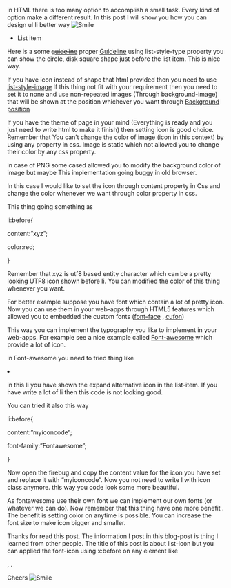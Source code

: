 <p>in HTML there is too many option to accomplish a small task. Every kind of option make a different result. In this post I will show you how you can design ul li better way <img src="/2013_06_12_how_to_design_bullet_Image1.png" alt="Smile" /></p>

<ul>

<li> List item </li>

</ul>

<p>Here is a some <a href="http://www.w3schools.com/css/css_list.asp" title="w3schools is a crap. Never tried them in Real life"><strike>guideline</strike></a> proper <a href="https://developer.mozilla.org/en-US/docs/Web/Guide/CSS/Getting_started/Lists">Guideline</a> using list-style-type property you can show the circle, disk square shape just before the list item. This is nice way.</p>

<p>If you have icon instead of shape that html provided then you need to use <a href="https://developer.mozilla.org/en-US/docs/Web/CSS/list-style-image?redirectlocale=en-US&amp;redirectslug=CSS%2Flist-style-image">list-style-image</a> If this thing not fit with your requirement then you need to set it to none and use non-repeated images (Through background-image) that will be shown at the position whichever you want through <a href="https://developer.mozilla.org/en-US/docs/Web/CSS/background-position">Background position</a></p>

<p>If you have the theme of page in your mind (Everything is ready and you just need to write html to make it finish) then setting icon is good choice. Remember that You can’t change the color of image (icon in this context) by using any property in css. Image is static which not allowed you to change their color by any css property.</p>

<p>in case of PNG some cased allowed you to modify the background color of image but maybe This implementation going buggy in old browser.</p>

<p>In this case I would like to set the icon through content property in Css and change the color whenever we want through color property in css.</p>

<p>This thing going something as</p>

<p>li:before{</p>

<p>content:”xyz”;</p>

<p>color:red;</p>

<p>}</p>

<p>Remember that xyz is utf8 based entity character which can be a pretty looking UTF8 icon shown before li. You can modified the color of this thing whenever you want. </p>

<p>For better example suppose you have font which contain a lot of pretty icon. Now you can use them in your web-apps through HTML5 features which allowed you to embedded the custom fonts (<a href="https://developer.mozilla.org/en-US/docs/Web/CSS/@font-face">font-face</a> , <a href="http://cufon.shoqolate.com/generate/">cufon</a>) </p>

<p>This way you can implement the typography you like to implement in your web-apps. For example see a nice example called <a href="http://fortawesome.github.io/Font-Awesome/">Font-awesome</a> which provide a lot of icon.</p>

<p>in Font-awesome you need to tried thing like </p>

<p><li><i class="icon-expand-alt"></i> </li></p>

<p>in this li you have shown the expand alternative icon in the list-item. If you have write a lot of li then this code is not looking good.</p>

<p>You can tried it also this way</p>

<p>li:before{</p>

<p>content:”myiconcode”;</p>

<p>font-family:”Fontawesome”;</p>

<p>}</p>

<p>Now open the firebug and copy the content value for the icon you have set and replace it with “myiconcode”. Now you not need to write I with icon class anymore. this way you code look some more beautiful.</p>

<p>As fontawesome use their own font we can implement our own fonts (or whatever we can do). Now remember that this thing have one more benefit . The benefit is setting color on anytime is possible. You can increase the font size to make icon bigger and smaller.</p>

<p>Thanks for read this post. The information I post in this blog-post is thing I learned from other people. The title of this post is about list-icon but you can applied the font-icon using x:before on any element like <div> , <span>.</p>

<p>Cheers <img src="/2013_06_12_how_to_design_bullet_Image2.png" alt="Smile" /></p>
